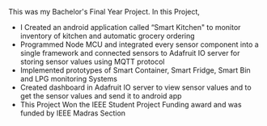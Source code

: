 This was my Bachelor's Final Year Project. In this Project,
- I Created an android application called “Smart Kitchen" to monitor
inventory of kitchen and automatic grocery ordering
- Programmed Node MCU and integrated every sensor component into a
single framework and connected sensors to Adafruit IO server for storing
sensor values using MQTT protocol
- Implemented prototypes of Smart Container, Smart Fridge, Smart Bin and
LPG monitoring Systems
- Created dashboard in Adafruit IO server to view sensor values and to get
the sensor values and send it to android app
- This Project Won the IEEE Student Project Funding award and was funded
by IEEE Madras Section
